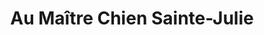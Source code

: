 ---
title: "Au Maître Chien Sainte-Julie"
url: /sainte-julie/au-maitre-chien-sainte-julie/
shop: pet
---